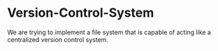 # Version-Control-System
We are trying to implement a file system that is capable of acting like a centralized version control system.

